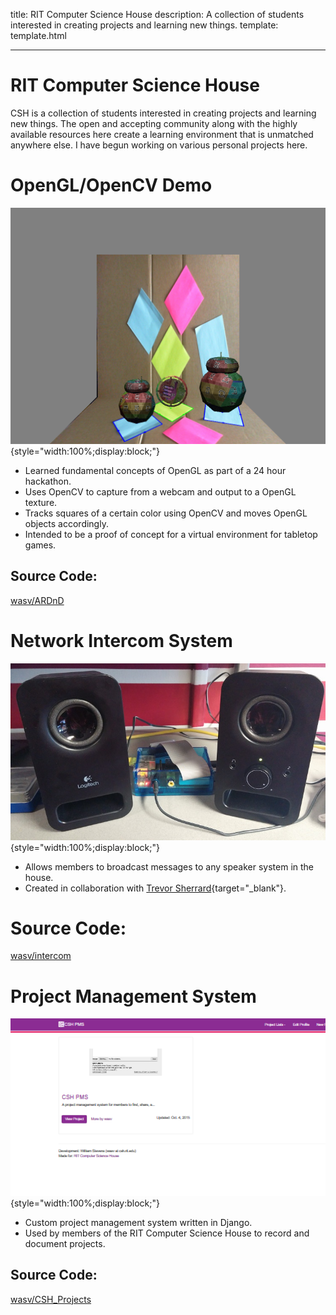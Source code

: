 title: RIT Computer Science House
description: A collection of students interested in creating projects and learning new things.
template: template.html

---

# RIT Computer Science House
CSH is a collection of students interested in creating projects and learning new things. The open and accepting community along with the highly available resources here create a learning environment that is unmatched anywhere else. I have begun working on various personal projects here.

# OpenGL/OpenCV Demo
![Screenshot](csh_openglcv.png){style="width:100%;display:block;"}

* Learned fundamental concepts of OpenGL as part of a 24 hour hackathon.
* Uses OpenCV to capture from a webcam and output to a OpenGL texture.
* Tracks squares of a certain color using OpenCV and moves OpenGL objects accordingly.
* Intended to be a proof of concept for a virtual environment for tabletop games.

## Source Code:
<a target="_blank" href="https://github.com/wasv/ARDnD"><i class="fa fa-github"></i>wasv/ARDnD</a><br/>

# Network Intercom System
![Intercom](csh_intercom.png){style="width:100%;display:block;"}

* Allows members to broadcast messages to any speaker system in the house.
* Created in collaboration with [Trevor Sherrard](http://trevorsherrard.com/){target="_blank"}.
# Source Code:
<a target="_blank" href="https://github.com/wasv/intercom"><i class="fa fa-github"></i>wasv/intercom</a><br/>

# Project Management System
![Project Management System](csh_pms.png){style="width:100%;display:block;"}

* Custom project management system written in Django.
* Used by members of the RIT Computer Science House to record and document projects.
## Source Code:
<a target="_blank" href="https://github.com/wasv/CSH_Projects"><i class="fa fa-github"></i>wasv/CSH_Projects</a><br/>
